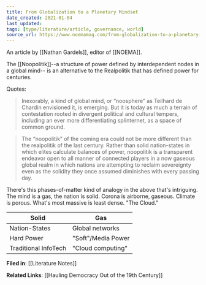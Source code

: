 ```yaml
---
title: From Globalization to a Planetary Mindset
date_created: 2021-01-04
last_updated:
tags: [type/literature/article, governance, world]
source_url: https://www.noemamag.com/from-globalization-to-a-planetary-mindset/
---
```

An article by [[Nathan Gardels]], editor of [[NOEMA]].  

The [[Noopolitik]]--a structure of power defined by interdependent nodes in a global mind--  is an alternative to the Realpolitik that has defined power for centuries.   

Quotes:  

> Inexorably, a kind of global mind, or “noosphere” as Teilhard de Chardin envisioned it, is emerging. But it is today as much a terrain of contestation rooted in divergent political and cultural tempers, including an ever more differentiating splinternet, as a space of common ground.  

> The “noopolitik” of the coming era could not be more different than the realpolitik of the last century. Rather than solid nation-states in which elites calculate balances of power, noopolitik is a transparent endeavor open to all manner of connected players in a now gaseous global realm in which nations are attempting to reclaim sovereignty even as the solidity they once assumed diminishes with every passing day.  

There's this phases-of-matter kind of analogy in the above that's intriguing. The mind is a gas, the nation is solid. Corona is airborne, gaseous. Climate is porous. What's most massive is least dense. "The Cloud."  


Solid | Gas
------ | ------
Nation-States  | Global networks  
Hard Power   | "Soft"/Media Power  
Traditional InfoTech   | "Cloud computing"  



**Filed in**: [[Literature Notes]]

**Related Links**: [[Hauling Democracy Out of the 19th Century]]